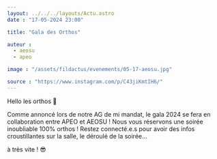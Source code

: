 ```yaml
---
layout: ../../../layouts/Actu.astro
date : "17-05-2024 23:00"

title: "Gala des Orthos"

auteur :
  - aeosu
  - apeo

image : "/assets/fildactus/evenements/05-17-aeosu.jpg"

source : "https://www.instagram.com/p/C43jiKmtIH6/"
---
```


Hello les orthos 👋

Comme annoncé lors de notre AG de mi mandat, le gala 2024 se fera en collaboration entre APEO et AEOSU ! Nous vous réservons une soirée inoubliable 100% orthos ! Restez connecté.e.s pour avoir des infos croustillantes sur la salle, le déroulé de la soirée...

à très vite ! 😎